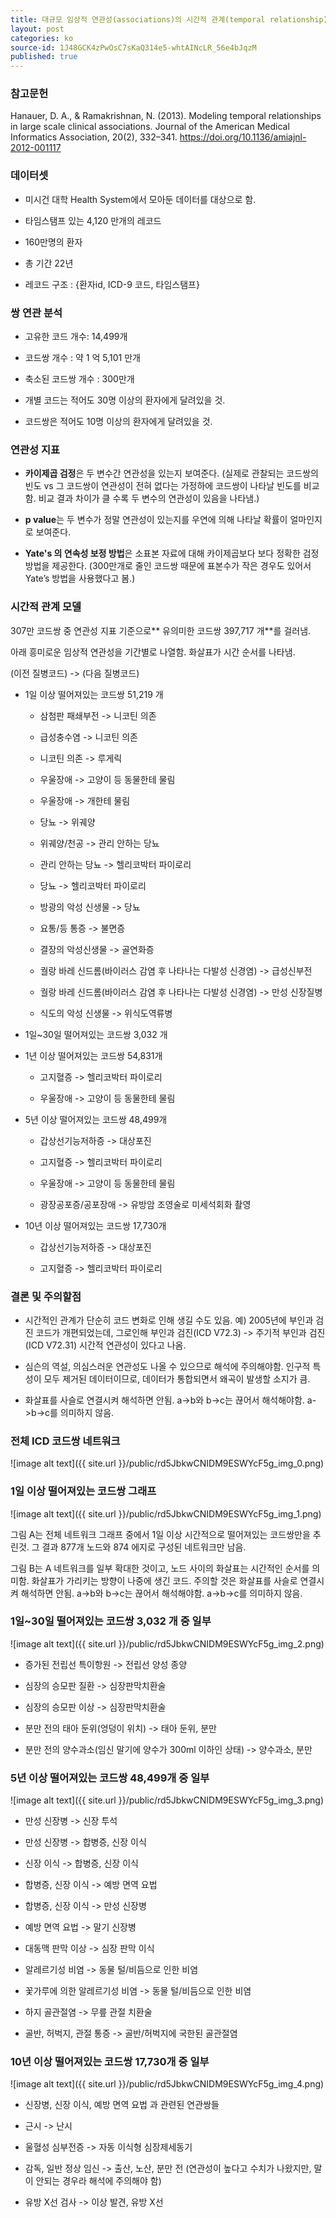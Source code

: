 ```yaml
---
title: 대규모 임상적 연관성(associations)의 시간적 관계(temporal relationship) 모델링
layout: post
categories: ko
source-id: 1J48GCK4zPwOsC7sKaQ314e5-whtAINcLR_56e4bJqzM
published: true
---
```

### 참고문헌

Hanauer, D. A., & Ramakrishnan, N. (2013). Modeling temporal relationships in large scale clinical associations. Journal of the American Medical Informatics Association, 20(2), 332–341. https://doi.org/10.1136/amiajnl-2012-001117

### 데이터셋

* 미시건 대학 Health System에서 모아둔 데이터를 대상으로 함.

* 타임스탬프 있는 4,120 만개의 레코드

* 160만명의 환자

* 총 기간 22년

* 레코드 구조 : {환자id, ICD-9 코드, 타임스탬프}

### 쌍 연관 분석

* 고유한 코드 개수: 14,499개

* 코드쌍 개수 : 약 1 억 5,101 만개

* 축소된 코드쌍 개수 : 300만개

* 개별 코드는 적어도 30명 이상의 환자에게 달려있을 것.

* 코드쌍은 적어도 10명 이상의 환자에게 달려있을 것.

### 연관성 지표

* **카이제곱 검정**은 두 변수간 연관성을  있는지 보여준다. (실제로 관찰되는 코드쌍의 빈도 vs 그 코드쌍이 연관성이 전혀 없다는 가정하에 코드쌍이 나타날 빈도를 비교함. 비교 결과 차이가 클 수록 두 변수의 연관성이 있음을 나타냄.)

* **p value**는 두 변수가 정말 연관성이 있는지를 우연에 의해 나타날 확률이 얼마인지로 보여준다. 

* **Yate's 의 연속성 보정 방법**은 소표본 자료에 대해 카이제곱보다 보다 정확한 검정 방법을 제공한다. (300만개로 줄인 코드쌍 때문에 표본수가 작은 경우도 있어서 Yate’s 방법을 사용했다고 봄.)

### 시간적 관계 모델

307만 코드쌍 중 연관성 지표 기준으로** 유의미한 코드쌍 397,717 개**를 걸러냄.

아래 흥미로운 임상적 연관성을 기간별로 나열함. 화살표가 시간 순서를 나타냄. 

(이전 질병코드) -> (다음 질병코드)

* 1일 이상 떨어져있는 코드쌍 51,219 개

    * 삼첨판 패쇄부전 -> 니코틴 의존

    * 급성충수염 -> 니코틴 의존

    * 니코틴 의존 -> 루게릭

    * 우울장애 -> 고양이 등 동물한테 물림

    * 우울장애 -> 개한테 물림

    * 당뇨 -> 위궤양

    * 위궤양/천공 -> 관리 안하는 당뇨

    * 관리 안하는 당뇨 -> 헬리코박터 파이로리

    * 당뇨 -> 헬리코박터 파이로리

    * 방광의 악성 신생물 -> 당뇨

    * 요통/등 통증 -> 불면증

    * 결장의 악성신생물 -> 골연화증

    * 궐랑 바레 신드롬(바이러스 감염 후 나타나는 다발성 신경염) -> 급성신부전

    * 궐랑 바레 신드롬(바이러스 감염 후 나타나는 다발성 신경염) -> 만성 신장질병

    * 식도의 악성 신생물 -> 위식도역류병

* 1일~30일 떨어져있는 코드쌍 3,032 개

* 1년 이상 떨어져있는 코드쌍 54,831개

    * 고지혈증 -> 헬리코박터 파이로리

    * 우울장애 -> 고양이 등 동물한테 물림

* 5년 이상 떨어져있는 코드쌍 48,499개

    * 갑상선기능저하증 -> 대상포진

    * 고지혈증 -> 헬리코박터 파이로리

    * 우울장애 -> 고양이 등 동물한테 물림

    * 광장공포증/공포장애 -> 유방암 조영술로 미세석회화 촬영

* 10년 이상 떨어져있는 코드쌍 17,730개 

    * 갑상선기능저하증 -> 대상포진

    * 고지혈증 -> 헬리코박터 파이로리

### 결론 및 주의할점

* 시간적인 관계가 단순히 코드 변화로 인해 생길 수도 있음. 예) 2005년에 부인과 검진 코드가 개편되었는데, 그로인해 부인과 검진(ICD V72.3) -> 주기적 부인과 검진(ICD V72.31) 시간적 연관성이 있다고 나옴.

* 심슨의 역설, 의심스러운 연관성도 나올 수 있으므로 해석에 주의해야함. 인구적 특성이 모두 제거된 데이터이므로, 데이터가 통합되면서 왜곡이 발생할 소지가 큼.

* 화살표를 사슬로 연결시켜 해석하면 안됨. a->b와 b->c는 끊어서 해석해야함. a->b->c를 의미하지 않음.

### 전체 ICD 코드쌍 네트워크

![image alt text]({{ site.url }}/public/rd5JbkwCNIDM9ESWYcF5g_img_0.png)

### 1일 이상 떨어져있는 코드쌍 그래프

![image alt text]({{ site.url }}/public/rd5JbkwCNIDM9ESWYcF5g_img_1.png)

그림 A는 전체 네트워크 그래프 중에서 1일 이상 시간적으로 떨어져있는 코드쌍만을 추린것. 그 결과 877개 노드와 874 에지로 구성된 네트워크만 남음.

그림 B는 A 네트워크를 일부 확대한 것이고, 노드 사이의 화살표는 시간적인 순서를 의미함. 화살표가 가리키는 방향이 나중에 생긴 코드. 주의할 것은 화살표를 사슬로 연결시켜 해석하면 안됨. a->b와 b->c는 끊어서 해석해야함. a->b->c를 의미하지 않음.

### 1일~30일 떨어져있는 코드쌍 3,032 개 중 일부

![image alt text]({{ site.url }}/public/rd5JbkwCNIDM9ESWYcF5g_img_2.png)

* 증가된 전립선 특이항원 -> 전립선 양성 종양

* 심장의 승모판 질환 -> 심장판막치환술

* 심장의 승모판 이상 ->  심장판막치환술

* 분만 전의 태아 둔위(엉덩이 위치) -> 태아 둔위, 분만

* 분만 전의 양수과소(임신 말기에 양수가 300ml 이하인 상태) -> 양수과소, 분만

### 5년 이상 떨어져있는 코드쌍 48,499개 중 일부

![image alt text]({{ site.url }}/public/rd5JbkwCNIDM9ESWYcF5g_img_3.png)

* 만성 신장병 -> 신장 투석

* 만성 신장병 -> 합병증, 신장 이식

* 신장 이식 -> 합병증, 신장 이식

* 합병증, 신장 이식 -> 예방 면역 요법

* 합병증, 신장 이식 -> 만성 신장병

* 예방 면역 요법 -> 말기 신장병

* 대동맥 판막 이상 -> 심장 판막 이식

* 알레르기성 비염 -> 동물 털/비듬으로 인한 비염

* 꽃가루에 의한 알레르기성 비염 -> 동물 털/비듬으로 인한 비염

* 하지 골관절염 -> 무릎 관절 치환술

* 골반, 허벅지, 관절 통증 -> 골반/허벅지에 국한된 골관절염

### 10년 이상 떨어져있는 코드쌍 17,730개 중 일부

![image alt text]({{ site.url }}/public/rd5JbkwCNIDM9ESWYcF5g_img_4.png)

* 신장병, 신장 이식, 예방 면역 요법 과 관련된 연관쌍들

* 근시 -> 난시

* 울혈성 심부전증 -> 자동 이식형 심장제세동기

* 감독, 일반 정상 임신 -> 출산, 노산, 분만 전 (연관성이 높다고 수치가 나왔지만, 말이 안되는 경우라 해석에 주의해야 함)

* 유방 X선 검사 -> 이상 발견, 유방 X선

